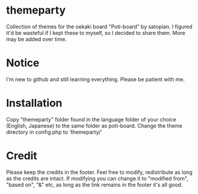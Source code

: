 # themeparty
Collection of themes for the oekaki board "Poti-board" by satopian. I figured it'd be wasteful if I kept these to myself, so I decided to share them. More may be added over time.
# Notice
I'm new to github and still learning everything. Please be patient with me.
# Installation
Copy "themeparty" folder found in the language folder of your choice (English, Japanese) to the same folder as poti-board. Change the theme directory in config.php to 'themeparty/'
# Credit
Please keep the credits in the footer. Feel free to modify, redistribute as long as the credits are intact. If modifying you can change it to "modified from", "based on", "&" etc, as long as the link remains in the footer it's all good.
